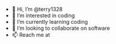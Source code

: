 - 👋 Hi, I’m @terry1328
- 👀 I’m interested in coding
- 🌱 I’m currently learning coding
- 💞️ I’m looking to collaborate on software
- 📫 Reach me at 

<!---
terry1328/terry1328 is a ✨ special ✨ repository because its `README.md` (this file) appears on your GitHub profile.
You can click the Preview link to take a look at your changes.
--->
